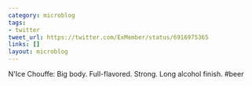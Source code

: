 ```yaml
---
category: microblog
tags:
- twitter
tweet_url: https://twitter.com/ExMember/status/6916975365
links: []
layout: microblog
---
```

N'Ice Chouffe: Big body. Full-flavored. Strong. Long alcohol finish. #beer
